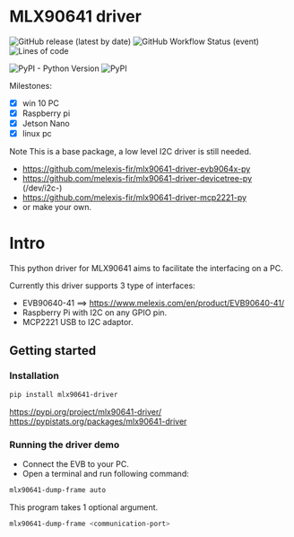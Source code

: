 # MLX90641 driver

![GitHub release (latest by date)](https://img.shields.io/github/v/release/melexis-fir/mlx90641-driver-py?label=github-latest-release-tag) ![GitHub Workflow Status (event)](https://img.shields.io/github/workflow/status/melexis-fir/mlx90641-driver-py/build-test-publish?event=release&label=github-workflow) ![Lines of code](https://img.shields.io/tokei/lines/github/melexis-fir/mlx90641-driver-py)  

![PyPI - Python Version](https://img.shields.io/pypi/pyversions/mlx90641-driver) ![PyPI](https://img.shields.io/pypi/v/mlx90641-driver)  

Milestones:
- [x] win 10 PC
- [x] Raspberry pi
- [x] Jetson Nano
- [x] linux pc

Note This is a base package, a low level I2C driver is still needed.  
- https://github.com/melexis-fir/mlx90641-driver-evb9064x-py
- https://github.com/melexis-fir/mlx90641-driver-devicetree-py  (/dev/i2c-<x>)
- https://github.com/melexis-fir/mlx90641-driver-mcp2221-py
- or make your own.

# Intro

This python driver for MLX90641 aims to facilitate the interfacing on a PC.

Currently this driver supports 3 type of interfaces:
- EVB90640-41 ==> https://www.melexis.com/en/product/EVB90640-41/
- Raspberry Pi with I2C on any GPIO pin.
- MCP2221 USB to I2C adaptor.

## Getting started

### Installation

```bash
pip install mlx90641-driver
```

https://pypi.org/project/mlx90641-driver/
https://pypistats.org/packages/mlx90641-driver

### Running the driver demo

* Connect the EVB to your PC.  
* Open a terminal and run following command:  

```bash
mlx90641-dump-frame auto
```

This program takes 1 optional argument.

```bash
mlx90641-dump-frame <communication-port>
```

